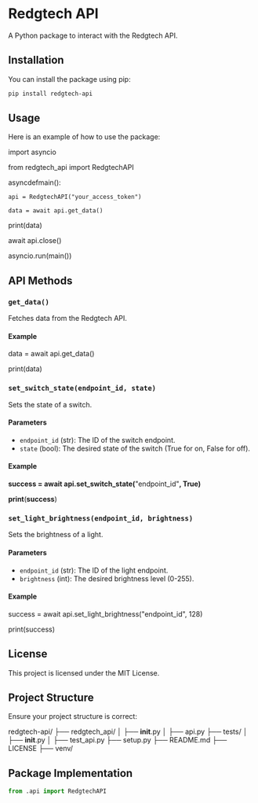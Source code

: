 # Redgtech API

A Python package to interact with the Redgtech API.

## Installation

You can install the package using pip:

```bash
pip install redgtech-api
```

## Usage

Here is an example of how to use the package:

import asyncio

from redgtech_api import RedgtechAPI

asyncdefmain():

    api = RedgtechAPI("your_access_token")

    data = await api.get_data()

print(data)

await api.close()

asyncio.run(main())

## API Methods

### `get_data()`

Fetches data from the Redgtech API.

#### Example

data = await api.get_data()

print(data)

### `set_switch_state(endpoint_id, state)`

Sets the state of a switch.

#### Parameters

* `endpoint_id` (str): The ID of the switch endpoint.
* `state` (bool): The desired state of the switch (True for on, False for off).

#### Example

**success = **await** api.**set_switch_state**(**"endpoint_id"**, **True**)**

**print**(**success**)

### `set_light_brightness(endpoint_id, brightness)`

Sets the brightness of a light.

#### Parameters

* `endpoint_id` (str): The ID of the light endpoint.
* `brightness` (int): The desired brightness level (0-255).

#### Example

success = await api.set_light_brightness("endpoint_id", 128)

print(success)

## License

This project is licensed under the MIT License.

## Project Structure

Ensure your project structure is correct:

redgtech-api/
├── redgtech_api/
│   ├── __init__.py
│   ├── api.py
├── tests/
│   ├── __init__.py
│   ├── test_api.py
├── setup.py
├── README.md
├── LICENSE
├── venv/

## Package Implementation

```python
from .api import RedgtechAPI
```
